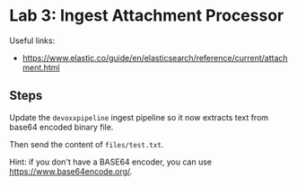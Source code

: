 # Lab 3: Ingest Attachment Processor

Useful links:

* <https://www.elastic.co/guide/en/elasticsearch/reference/current/attachment.html>

## Steps

Update the `devoxxpipeline` ingest pipeline so it now extracts text from base64 encoded binary file.

Then send the content of `files/test.txt`.

Hint: if you don't have a BASE64 encoder, you can use <https://www.base64encode.org/>.
